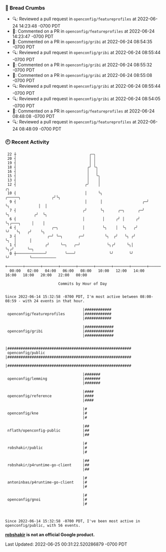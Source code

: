 ### 🍞 Bread Crumbs

 * 🔍: Reviewed a pull request in  `openconfig/featureprofiles` at 2022-06-24 14:23:48 -0700 PDT
 * 💬: Commented on a PR in  `openconfig/featureprofiles` at 2022-06-24 14:23:47 -0700 PDT
 * 💬: Commented on a PR in  `openconfig/gribi` at 2022-06-24 08:54:35 -0700 PDT
 * 🔍: Reviewed a pull request in  `openconfig/gribi` at 2022-06-24 08:55:44 -0700 PDT
 * 💬: Commented on a PR in  `openconfig/gribi` at 2022-06-24 08:55:32 -0700 PDT
 * 💬: Commented on a PR in  `openconfig/gribi` at 2022-06-24 08:55:08 -0700 PDT
 * 🔍: Reviewed a pull request in  `openconfig/gribi` at 2022-06-24 08:55:44 -0700 PDT
 * 🔍: Reviewed a pull request in  `openconfig/gribi` at 2022-06-24 08:54:05 -0700 PDT
 * 💬: Commented on a PR in  `openconfig/featureprofiles` at 2022-06-24 08:48:08 -0700 PDT
 * 🔍: Reviewed a pull request in  `openconfig/featureprofiles` at 2022-06-24 08:48:09 -0700 PDT

### 🕘 Recent Activity
```
 22 ┼                                 ╭─╮
 20 ┤                                 │ │
 19 ┤                                 │ │
 18 ┤                                ╭╯ ╰╮
 16 ┤                                │   │
 15 ┤                                │   ╰╮
 13 ┤                                │    │
 12 ┤                               ╭╯    │                                           ╭╮
 10 ┤                               │     ╰╮                    ╭─────╮              ╭╯╰╮
  9 ┤                               │      │                  ╭─╯     ╰╮             │  │
  7 ┤                              ╭╯      ╰╮      ╭─╮      ╭─╯        ╰╮           ╭╯  ╰╮
  6 ┤                              │        │     ╭╯ │     ╭╯           ╰╮╭───╮     │    │
  4 ┤                ╭─╮           │        ╰╮    │  ╰╮   ╭╯             ╰╯   ╰╮   ╭╯    ╰╮
  3 ┤              ╭─╯ ╰─╮       ╭─╯         ╰╮  ╭╯   ╰╮ ╭╯                    ╰╮  │      │
  1 ┤             ╭╯     ╰─╮   ╭─╯            ╰╮╭╯     ╰╮│                      ╰╮╭╯      ╰─╮
  0 ┼─────────────╯        ╰───╯               ╰╯       ╰╯                       ╰╯         ╰───────────
    +───────+───────+───────+───────+───────+───────+───────+───────+───────+───────+───────+───────+────
  00:00   02:00   04:00   06:00   08:00   10:00   12:00   14:00   16:00   18:00   20:00   22:00   00:00   

						Commits by Hour of Day


Since 2022-06-14 15:32:58 -0700 PDT, I'm most active between 08:00-08:59 - with 24 events in that hour.

```



```
                                   |############
 openconfig/featureprofiles        |############
                                   |############

                                   |#############
 openconfig/gribi                  |#############
                                   |#############

                                   |########################################################
 openconfig/public                 |########################################################
                                   |########################################################

                                   |#######
 openconfig/lemming                |#######
                                   |#######

                                   |####
 openconfig/reference              |####
                                   |####

                                   |#
 openconfig/kne                    |#
                                   |#

                                   |##
 nflath/openconfig-public          |##
                                   |##

                                   |#
 robshakir/public                  |#
                                   |#

                                   |##
 robshakir/p4runtime-go-client     |##
                                   |##

                                   |#
 antoninbas/p4runtime-go-client    |#
                                   |#

                                   |#
 openconfig/gnoi                   |#
                                   |#



Since 2022-06-14 15:32:58 -0700 PDT, I've been most active in openconfig/public, with 56 events.

```
**[robshakir](mailto:robjs@google.com) is not an official Google product.**  


Last Updated: 2022-06-25 00:31:22.520286879 -0700 PDT
